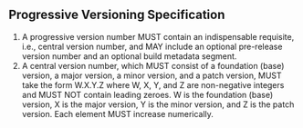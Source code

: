 ## Progressive Versioning Specification

1. A progressive version number MUST contain an indispensable requisite, i.e., central version number, and MAY include an optional pre-release version number and an optional build metadata segment.
2. A central version number, which MUST consist of a foundation (base) version, a major version, a minor version, and a patch version, MUST take the form W.X.Y.Z where W, X, Y, and Z are non-negative integers and MUST NOT contain leading zeroes. W is the foundation (base) version, X is the major version, Y is the minor version, and Z is the patch version. Each element MUST increase numerically.
